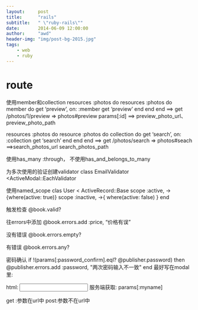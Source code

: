 ```yaml
---
layout:     post
title:      "rails"
subtitle:   " \"ruby-rails\""
date:       2014-06-09 12:00:00
author:     "awd"
header-img: "img/post-bg-2015.jpg"
tags:
    - web
    - ruby
---
```


# route
使用member和collection
resources :photos do 				resources :photos do
  member do					  get ‘preview’,  on:  :member
     get ‘preview’				end
  end
end
==> get /photos/1/preview    => photos#preview  params[:id]
==> preview_photo_url、preview_photo_path



resources :photos do                                resource :photos do
  collection do					get ‘search’, on:  :collection
    get ‘search’ 				      end
  end
end
==> get /photos/search   => photos#seach
==>search_photos_url search_photos_path


使用has_many :through， 不使用has_and_belongs_to_many

为多次使用的验证创建validator
class EmailValidator <ActiveModal::EachValidator


使用named_scope
clas User < ActiveRecord::Base
  scope :active, -> {where(active: true)}
  scope :inactive, ->{ where(active: false) }
end

触发检查
@book.valid?

往errors中添加
@book.errors.add :price, “价格有误”

没有错误
@book.errors.empty?

有错误
@book.errors.any?


密码确认
if !(params[:password_confirm].eql? @publisher.password) then
      @publisher.errors.add :password, "两次密码输入不一致"
end
最好写在modal里:





html: <input name=‘myname’ />
服务端获取: params[:myname]

get :参数在url中
post:参数不在url中


